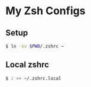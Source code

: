 # My Zsh Configs

## Setup

```sh
$ ln -sv $PWD/.zshrc ~
```

## Local zshrc

```sh
$ : >> ~/.zshrc.local
```
